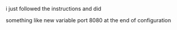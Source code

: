 i just followed the instructions and did

something like new variable port 8080 at the end of configuration